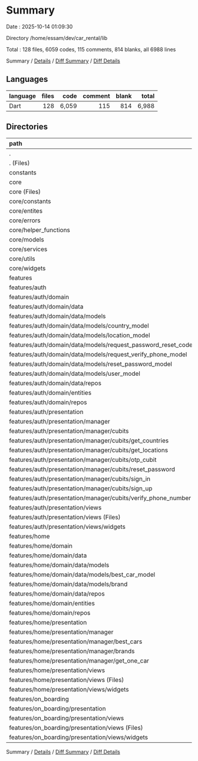 # Summary

Date : 2025-10-14 01:09:30

Directory /home/essam/dev/car_rental/lib

Total : 128 files,  6059 codes, 115 comments, 814 blanks, all 6988 lines

Summary / [Details](details.md) / [Diff Summary](diff.md) / [Diff Details](diff-details.md)

## Languages
| language | files | code | comment | blank | total |
| :--- | ---: | ---: | ---: | ---: | ---: |
| Dart | 128 | 6,059 | 115 | 814 | 6,988 |

## Directories
| path | files | code | comment | blank | total |
| :--- | ---: | ---: | ---: | ---: | ---: |
| . | 128 | 6,059 | 115 | 814 | 6,988 |
| . (Files) | 1 | 33 | 2 | 6 | 41 |
| constants | 1 | 51 | 97 | 50 | 198 |
| core | 21 | 941 | 3 | 115 | 1,059 |
| core (Files) | 1 | 247 | 0 | 1 | 248 |
| core/constants | 3 | 7 | 0 | 2 | 9 |
| core/entites | 1 | 5 | 0 | 2 | 7 |
| core/errors | 1 | 59 | 1 | 9 | 69 |
| core/helper_functions | 2 | 73 | 0 | 6 | 79 |
| core/models | 1 | 10 | 0 | 4 | 14 |
| core/services | 5 | 269 | 1 | 56 | 326 |
| core/utils | 1 | 23 | 0 | 2 | 25 |
| core/widgets | 6 | 248 | 1 | 33 | 282 |
| features | 105 | 5,034 | 13 | 643 | 5,690 |
| features/auth | 59 | 2,916 | 10 | 394 | 3,320 |
| features/auth/domain | 14 | 459 | 0 | 77 | 536 |
| features/auth/domain/data | 7 | 362 | 0 | 55 | 417 |
| features/auth/domain/data/models | 6 | 194 | 0 | 37 | 231 |
| features/auth/domain/data/models/country_model | 1 | 15 | 0 | 3 | 18 |
| features/auth/domain/data/models/location_model | 1 | 17 | 0 | 3 | 20 |
| features/auth/domain/data/models/request_password_reset_code_mode | 1 | 15 | 0 | 3 | 18 |
| features/auth/domain/data/models/request_verify_phone_model | 1 | 15 | 0 | 3 | 18 |
| features/auth/domain/data/models/reset_password_model | 1 | 7 | 0 | 3 | 10 |
| features/auth/domain/data/models/user_model | 1 | 125 | 0 | 22 | 147 |
| features/auth/domain/data/repos | 1 | 168 | 0 | 18 | 186 |
| features/auth/domain/entities | 6 | 51 | 0 | 13 | 64 |
| features/auth/domain/repos | 1 | 46 | 0 | 9 | 55 |
| features/auth/presentation | 45 | 2,457 | 10 | 317 | 2,784 |
| features/auth/presentation/manager | 14 | 310 | 0 | 112 | 422 |
| features/auth/presentation/manager/cubits | 14 | 310 | 0 | 112 | 422 |
| features/auth/presentation/manager/cubits/get_countries | 2 | 34 | 0 | 15 | 49 |
| features/auth/presentation/manager/cubits/get_locations | 2 | 34 | 0 | 14 | 48 |
| features/auth/presentation/manager/cubits/otp_cubit | 2 | 18 | 0 | 10 | 28 |
| features/auth/presentation/manager/cubits/reset_password | 2 | 71 | 0 | 21 | 92 |
| features/auth/presentation/manager/cubits/sign_in | 2 | 34 | 0 | 15 | 49 |
| features/auth/presentation/manager/cubits/sign_up | 2 | 50 | 0 | 15 | 65 |
| features/auth/presentation/manager/cubits/verify_phone_number | 2 | 69 | 0 | 22 | 91 |
| features/auth/presentation/views | 31 | 2,147 | 10 | 205 | 2,362 |
| features/auth/presentation/views (Files) | 7 | 145 | 0 | 29 | 174 |
| features/auth/presentation/views/widgets | 24 | 2,002 | 10 | 176 | 2,188 |
| features/home | 38 | 1,774 | 3 | 201 | 1,978 |
| features/home/domain | 7 | 416 | 1 | 49 | 466 |
| features/home/domain/data | 3 | 259 | 1 | 29 | 289 |
| features/home/domain/data/models | 2 | 215 | 1 | 22 | 238 |
| features/home/domain/data/models/best_car_model | 1 | 208 | 1 | 19 | 228 |
| features/home/domain/data/models/brand | 1 | 7 | 0 | 3 | 10 |
| features/home/domain/data/repos | 1 | 44 | 0 | 7 | 51 |
| features/home/domain/entities | 3 | 148 | 0 | 18 | 166 |
| features/home/domain/repos | 1 | 9 | 0 | 2 | 11 |
| features/home/presentation | 31 | 1,358 | 2 | 152 | 1,512 |
| features/home/presentation/manager | 6 | 100 | 1 | 34 | 135 |
| features/home/presentation/manager/best_cars | 2 | 29 | 0 | 12 | 41 |
| features/home/presentation/manager/brands | 2 | 35 | 1 | 12 | 48 |
| features/home/presentation/manager/get_one_car | 2 | 36 | 0 | 10 | 46 |
| features/home/presentation/views | 25 | 1,258 | 1 | 118 | 1,377 |
| features/home/presentation/views (Files) | 2 | 46 | 1 | 7 | 54 |
| features/home/presentation/views/widgets | 23 | 1,212 | 0 | 111 | 1,323 |
| features/on_boarding | 8 | 344 | 0 | 48 | 392 |
| features/on_boarding/presentation | 8 | 344 | 0 | 48 | 392 |
| features/on_boarding/presentation/views | 8 | 344 | 0 | 48 | 392 |
| features/on_boarding/presentation/views (Files) | 3 | 75 | 0 | 16 | 91 |
| features/on_boarding/presentation/views/widgets | 5 | 269 | 0 | 32 | 301 |

Summary / [Details](details.md) / [Diff Summary](diff.md) / [Diff Details](diff-details.md)